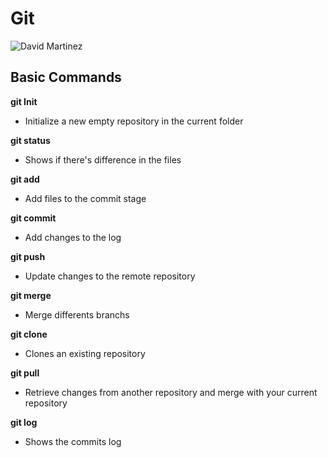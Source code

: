 # Git

![David Martinez](https://github.com/mrcs-abr/teste-repos/blob/master/martinez_card.jpg)

## Basic Commands

**git Init** 
- Initialize a new empty repository in the current folder 

**git status**
- Shows if there's difference in the files

**git add**
- Add files to the commit stage

**git commit**
- Add changes to the log

**git push**
- Update changes to the remote repository

**git merge**
- Merge differents branchs

**git clone**
- Clones an existing repository 

**git pull**
- Retrieve changes from another repository and merge with your current repository

**git log**
- Shows the commits log



